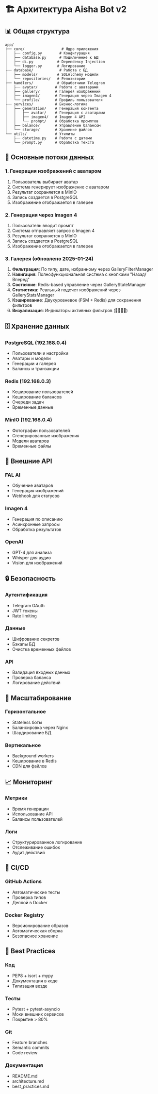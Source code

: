 # 🏗️ Архитектура Aisha Bot v2

## 📊 Общая структура

```
app/
├── core/                 # Ядро приложения
│   ├── config.py        # Конфигурация
│   ├── database.py      # Подключение к БД
│   ├── di.py           # Dependency Injection
│   └── logger.py       # Логирование
├── database/            # Работа с БД
│   ├── models/         # SQLAlchemy модели
│   └── repositories/   # Репозитории
├── handlers/           # Обработчики Telegram
│   ├── avatar/        # Работа с аватарами
│   ├── gallery/       # Галерея изображений
│   ├── imagen4/       # Генерация через Imagen 4
│   └── profile/       # Профиль пользователя
├── services/          # Бизнес-логика
│   ├── generation/    # Генерация контента
│   │   ├── avatar/    # Генерация с аватарами
│   │   ├── imagen4/   # Imagen 4 API
│   │   └── prompt/    # Обработка промптов
│   ├── balance/       # Управление балансом
│   └── storage/       # Хранение файлов
└── utils/             # Утилиты
    ├── datetime.py    # Работа с датами
    └── prompt.py      # Обработка текста
```

## 🔄 Основные потоки данных

### 1. Генерация изображений с аватаром
1. Пользователь выбирает аватар
2. Система генерирует изображение с аватаром
3. Результат сохраняется в MinIO
4. Запись создается в PostgreSQL
5. Изображение отображается в галерее

### 2. Генерация через Imagen 4
1. Пользователь вводит промпт
2. Система отправляет запрос в Imagen 4
3. Результат сохраняется в MinIO
4. Запись создается в PostgreSQL
5. Изображение отображается в галерее

### 3. Галерея (обновлено 2025-01-24)
1. **Фильтрация**: По типу, дате, избранному через GalleryFilterManager
2. **Навигация**: Полнофункциональная система с кнопками "Назад/Вперед"
3. **Состояние**: Redis-based управление через GalleryStateManager
4. **Статистика**: Реальный подсчет изображений через GalleryStatsManager
5. **Кэширование**: Двухуровневое (FSM + Redis) для сохранения фильтров
6. **Визуализация**: Индикаторы активных фильтров (👤👨🎨📅)

## 🗄️ Хранение данных

### PostgreSQL (192.168.0.4)
- Пользователи и настройки
- Аватары и модели
- Генерации и галерея
- Балансы и транзакции

### Redis (192.168.0.3)
- Кеширование пользователей
- Кеширование балансов
- Очереди задач
- Временные данные

### MinIO (192.168.0.4)
- Фотографии пользователей
- Сгенерированные изображения
- Модели аватаров
- Временные файлы

## 🔌 Внешние API

### FAL AI
- Обучение аватаров
- Генерация изображений
- Webhook для статусов

### Imagen 4
- Генерация по описанию
- Асинхронные запросы
- Обработка результатов

### OpenAI
- GPT-4 для анализа
- Whisper для аудио
- Vision для изображений

## 🔒 Безопасность

### Аутентификация
- Telegram OAuth
- JWT токены
- Rate limiting

### Данные
- Шифрование секретов
- Бэкапы БД
- Очистка временных файлов

### API
- Валидация входных данных
- Проверка баланса
- Логирование действий

## 🚀 Масштабирование

### Горизонтальное
- Stateless боты
- Балансировка через Nginx
- Шардирование БД

### Вертикальное
- Background workers
- Кеширование в Redis
- CDN для файлов

## 📈 Мониторинг

### Метрики
- Время генерации
- Использование API
- Балансы пользователей

### Логи
- Структурированное логирование
- Отслеживание ошибок
- Аудит действий

## 🔄 CI/CD

### GitHub Actions
- Автоматические тесты
- Проверка типов
- Деплой в Docker

### Docker Registry
- Версионирование образов
- Автоматическая сборка
- Безопасное хранение

## 🎯 Best Practices

### Код
- PEP8 + isort + mypy
- Документация в коде
- Типизация везде

### Тесты
- Pytest + pytest-asyncio
- Моки внешних сервисов
- Покрытие > 80%

### Git
- Feature branches
- Semantic commits
- Code review

### Документация
- README.md
- architecture.md
- best_practices.md